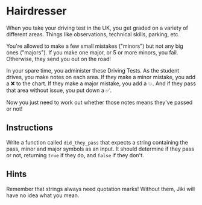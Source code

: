 # Hairdresser

When you take your driving test in the UK, you get graded on a variety of different areas.
Things like observations, technical skills, parking, etc.

You're allowed to make a few small mistakes ("minors") but not any big ones ("majors").
If you make one major, or 5 or more minors, you fail.
Otherwise, they send you out on the road!

In your spare time, you administer these Driving Tests.
As the student drives, you make notes on each area.
If they make a minor mistake, you add a ❌ to the chart.
If they make a major mistake, you add a 💥.
And if they pass that area without issue, you put down a ✅.

Now you just need to work out whether those notes means they've passed or not!

## Instructions

Write a function called `did_they_pass` that expects a string containing the pass, minor and major symbols as an input.
It should determine if they pass or not, returning `true` if they do, and `false` if they don't.

## Hints

Remember that strings always need quotation marks!
Without them, Jiki will have no idea what you mean.
